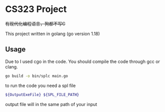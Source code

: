 # CS323 Project 
~~有现代化编程语言，狗都不写C~~

This project written in golang (go version 1.18) 


## Usage

Due to I used cgo in the code. You should compile the code through gcc or clang.

```bash
go build -o bin/splc main.go
```

to run the code you need a spl file
```bash
${OutputExeFile} ${SPL_FILE_PATH}
```

output file will in the same path of your input
